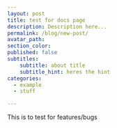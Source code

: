 ```yaml
---
layout: post
title: test for docs page
description: Description here...
permalink: /blog/new-post/
avatar_path: 
section_color:
published: false
subtitles:
	subtitle: about title
	subtitle_hint: heres the hint
categories:
  - example
  - stuff

---
```

<p>This is to test for features/bugs</p>
